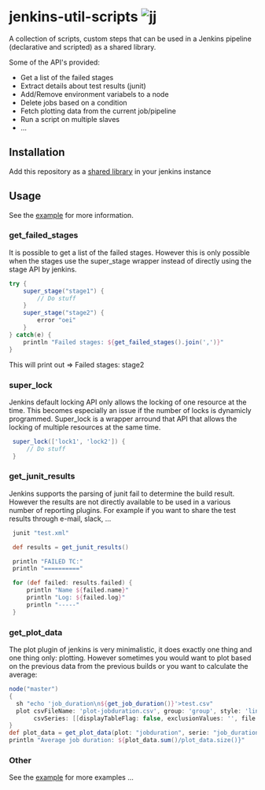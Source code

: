 # jenkins-util-scripts  ![jj](http://i65.tinypic.com/33ol9mo.jpg)
A collection of scripts, custom steps that can be used in a Jenkins pipeline (declarative and scripted) as a shared library.

Some of the API's provided:

* Get a list of the failed stages
* Extract details about test results (junit)
* Add/Remove environment variabels to a node
* Delete jobs based on a condition
* Fetch plotting data from the current job/pipeline
* Run a script on multiple slaves
* ...

## Installation

Add this repository as a [shared library](https://jenkins.io/doc/book/pipeline/shared-libraries/) in your jenkins instance

## Usage

See the [example](https://github.com/roel0/jenkins-util-scripts/blob/master/example/Jenkinsfile) for more information.

### get_failed_stages

It is possible to get a list of the failed stages. However this is only possible when the stages use the super_stage wrapper instead of directly using the stage API by jenkins.

```groovy
try {
    super_stage("stage1") {
        // Do stuff
    }
    super_stage("stage2") {
        error "oei"
    }
} catch(e) {
    println "Failed stages: ${get_failed_stages().join(',')}"
}
```
This will print out => Failed stages: stage2

### super_lock

Jenkins default locking API only allows the locking of one resource at the time. This becomes especially an issue if the number of locks is dynamicly programmed. Super_lock is a wrapper arround that API that allows the locking of multiple resources at the same time.

```groovy
 super_lock(['lock1', 'lock2']) {
     // Do stuff
 }
```

### get_junit_results

Jenkins supports the parsing of junit fail to determine the build result. However the results are not directly available to be used in a various number of reporting plugins. For example if you want to share the test results through e-mail, slack, ...

```groovy
 junit "test.xml"

 def results = get_junit_results()

 println "FAILED TC:"
 println "=========="

 for (def failed: results.failed) {
     println "Name ${failed.name}"
     println "Log: ${failed.log}"
     println "-----"
 } 
 ```
 
 ### get_plot_data
 
 The plot plugin of jenkins is very minimalistic, it does exactly one thing and one thing only: plotting. However sometimes you would want to plot based on the previous data from the previous builds or you want to calculate the average:
 
 ```groovy
node("master")
{
   sh "echo 'job_duration\n${get_job_duration()}'>test.csv"
   plot csvFileName: 'plot-jobduration.csv', group: 'group', style: 'line', title: 'Job duration', 
        csvSeries: [[displayTableFlag: false, exclusionValues: '', file: 'test.csv', inclusionFlag: 'OFF', url: '']]
}
def plot_data = get_plot_data(plot: "jobduration", serie: "job_duration").collect() { it.toBigDecimal() }
println "Average job duration: ${plot_data.sum()/plot_data.size()}"
 ```
 
 ### Other
 See the [example](https://github.com/roel0/jenkins-util-scripts/blob/master/example/Jenkinsfile) for more examples ...

